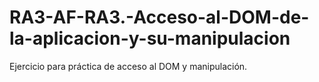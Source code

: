# RA3-AF-RA3.-Acceso-al-DOM-de-la-aplicacion-y-su-manipulacion
Ejercicio para práctica de acceso al DOM y manipulación.
